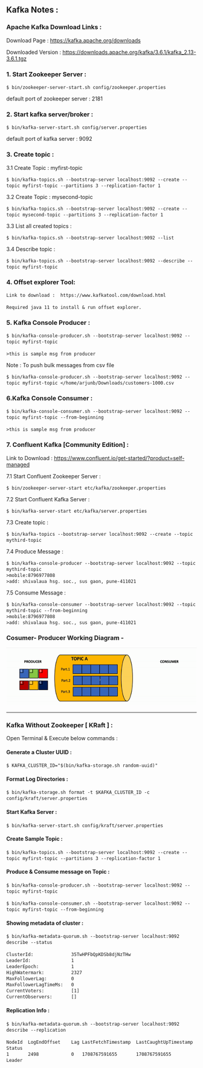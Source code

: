 
## Kafka Notes :

### Apache Kafka Download Links : 

 Download Page : https://kafka.apache.org/downloads

 Downloaded Version : https://downloads.apache.org/kafka/3.6.1/kafka_2.13-3.6.1.tgz



### 1. Start Zookeeper Server : 

	$ bin/zookeeper-server-start.sh config/zookeeper.properties

default port of zookeeper server : 2181


### 2. Start kafka server/broker :

	$ bin/kafka-server-start.sh config/server.properties
	
default port of kafka server : 9092
	
### 3. Create topic :

3.1 Create Topic : myfirst-topic

	$ bin/kafka-topics.sh --bootstrap-server localhost:9092 --create --topic myfirst-topic --partitions 3 --replication-factor 1

3.2 Create Topic : mysecond-topic

	$ bin/kafka-topics.sh --bootstrap-server localhost:9092 --create --topic mysecond-topic --partitions 3 --replication-factor 1

3.3 List all created topics :

	$ bin/kafka-topics.sh --bootstrap-server localhost:9092 --list

3.4 Describe topic :

	$ bin/kafka-topics.sh --bootstrap-server localhost:9092 --describe --topic myfirst-topic
	


### 4. Offset explorer Tool:
	Link to download :  https://www.kafkatool.com/download.html

	Required java 11 to install & run offset explorer.



### 5. Kafka Console Producer : 
	
	$ bin/kafka-console-producer.sh --bootstrap-server localhost:9092 --topic myfirst-topic
	
	>this is sample msg from producer

Note : To push bulk messages from csv file 
	
	$ bin/kafka-console-producer.sh --bootstrap-server localhost:9092 --topic myfirst-topic </home/arjunb/Downloads/customers-1000.csv


### 6.Kafka Console Consumer : 
	
	$ bin/kafka-console-consumer.sh --bootstrap-server localhost:9092 --topic myfirst-topic --from-beginning

	>this is sample msg from producer



### 7. Confluent Kafka [Community Edition] :

Link to Download : https://www.confluent.io/get-started/?product=self-managed	


7.1 Start Confluent Zookeeper Server :
		
	$ bin/zookeeper-server-start etc/kafka/zookeeper.properties 

7.2 Start Confluent Kafka Server :

	$ bin/kafka-server-start etc/kafka/server.properties 

7.3 Create topic :

	$ bin/kafka-topics --bootstrap-server localhost:9092 --create --topic mythird-topic

7.4 Produce Message :
	
	$ bin/kafka-console-producer --bootstrap-server localhost:9092 --topic mythird-topic
	>mobile:8796977808 
	>add: shivalaua hsg. soc., sus gaon, pune-411021


7.5 Consume Message :

	$ bin/kafka-console-consumer --bootstrap-server localhost:9092 --topic mythird-topic --from-beginning
	>mobile:8796977808
	>add: shivalaua hsg. soc., sus gaon, pune-411021

### Cosumer- Producer Working Diagram - 


![image description](images/prod-cons-working.gif)

------------------------------

### Kafka Without Zookeeper [ KRaft ] :

Open Terminal & Execute below commands : 

#### Generate a Cluster UUID :

	$ KAFKA_CLUSTER_ID="$(bin/kafka-storage.sh random-uuid)"

#### Format Log Directories :

	$ bin/kafka-storage.sh format -t $KAFKA_CLUSTER_ID -c config/kraft/server.properties

#### Start Kafka Server :

	$ bin/kafka-server-start.sh config/kraft/server.properties

#### Create Sample Topic :

	$ bin/kafka-topics.sh --bootstrap-server localhost:9092 --create --topic myfirst-topic --partitions 3 --replication-factor 1

#### Produce & Consume message on Topic :
 
 	$ bin/kafka-console-producer.sh --bootstrap-server localhost:9092 --topic myfirst-topic

	$ bin/kafka-console-consumer.sh --bootstrap-server localhost:9092 --topic myfirst-topic --from-beginning 

#### Showing metadata of cluster :

	$ bin/kafka-metadata-quorum.sh --bootstrap-server localhost:9092 describe --status

	ClusterId:              35TwHPFbQpKDSb8djNzTHw
	LeaderId:               1
	LeaderEpoch:            1
	HighWatermark:          2327
	MaxFollowerLag:         0
	MaxFollowerLagTimeMs:   0
	CurrentVoters:          [1]
	CurrentObservers:       []

#### Replication Info :

	$ bin/kafka-metadata-quorum.sh --bootstrap-server localhost:9092 describe --replication

	NodeId	LogEndOffset	Lag	LastFetchTimestamp	LastCaughtUpTimestamp	Status	
	1     	2498        	0  	1708767591655     	1708767591655        	Leader	
